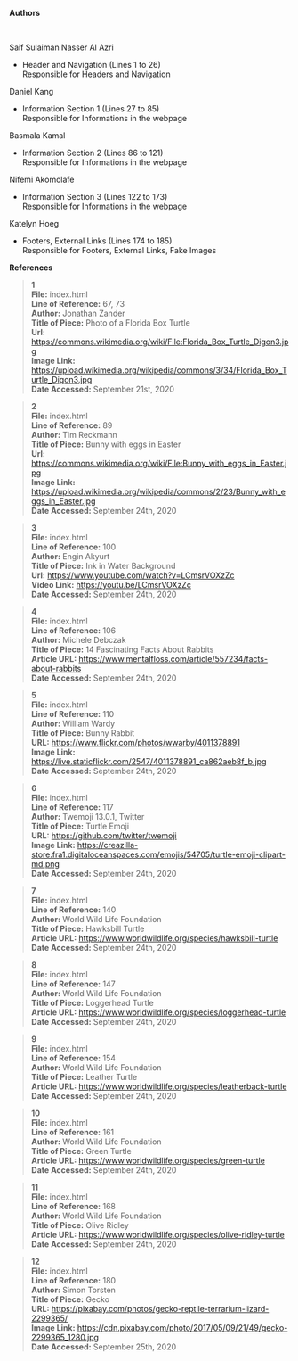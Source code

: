 **Authors**

<br>

Saif Sulaiman Nasser Al Azri
* Header and Navigation (Lines 1 to 26) <br> Responsible for Headers and Navigation

Daniel Kang 
* Information Section 1 (Lines 27 to 85) <br> Responsible for Informations in the webpage

Basmala Kamal
* Information Section 2 (Lines 86 to 121) <br> Responsible for Informations in the webpage

Nifemi Akomolafe
* Information Section 3 (Lines 122 to 173) <br> Responsible for Informations in the webpage

Katelyn Hoeg
* Footers, External Links (Lines 174 to 185) <br> Responsible for Footers, External Links, Fake Images



**References**

> 
>**1** <br>
**File:** index.html <br>
**Line of Reference:** 67, 73 <br>
**Author:** Jonathan Zander <br>
**Title of Piece:** Photo of a Florida Box Turtle <br>
**Url:** https://commons.wikimedia.org/wiki/File:Florida_Box_Turtle_Digon3.jpg <br>
**Image Link:** https://upload.wikimedia.org/wikipedia/commons/3/34/Florida_Box_Turtle_Digon3.jpg <br>
**Date Accessed:** September 21st, 2020

>
>**2** <br>
**File:** index.html <br>
**Line of Reference:** 89 <br>
**Author:** Tim Reckmann <br>
**Title of Piece:** Bunny with eggs in Easter <br>
**Url:** https://commons.wikimedia.org/wiki/File:Bunny_with_eggs_in_Easter.jpg <br>
**Image Link:** https://upload.wikimedia.org/wikipedia/commons/2/23/Bunny_with_eggs_in_Easter.jpg <br>
**Date Accessed:** September 24th, 2020

>
>**3** <br>
**File:** index.html <br>
**Line of Reference:** 100 <br>
**Author:** Engin Akyurt <br>
**Title of Piece:** Ink in Water Background <br>
**Url:** https://www.youtube.com/watch?v=LCmsrVOXzZc <br>
**Video Link:** https://youtu.be/LCmsrVOXzZc <br>
**Date Accessed:** September 24th, 2020

>
>**4** <br>
**File:** index.html <br>
**Line of Reference:** 106 <br>
**Author:** Michele Debczak <br>
**Title of Piece:** 14 Fascinating Facts About Rabbits <br>
**Article URL:** https://www.mentalfloss.com/article/557234/facts-about-rabbits <br>
**Date Accessed:** September 24th, 2020

>
>**5** <br>
**File:** index.html <br>
**Line of Reference:** 110 <br>
**Author:** William Wardy <br>
**Title of Piece:** Bunny Rabbit <br>
**URL:** https://www.flickr.com/photos/wwarby/4011378891 <br>
**Image Link:** https://live.staticflickr.com/2547/4011378891_ca862aeb8f_b.jpg <br>
**Date Accessed:** September 24th, 2020

>
>**6** <br>
**File:** index.html <br>
**Line of Reference:** 117 <br>
**Author:** Twemoji 13.0.1, Twitter <br>
**Title of Piece:** Turtle Emoji <br>
**URL:** https://github.com/twitter/twemoji <br>
**Image Link:** https://creazilla-store.fra1.digitaloceanspaces.com/emojis/54705/turtle-emoji-clipart-md.png <br>
**Date Accessed:** September 24th, 2020

>
>**7** <br>
**File:** index.html <br>
**Line of Reference:** 140 <br>
**Author:** World Wild Life Foundation <br>
**Title of Piece:** Hawksbill Turtle <br>
**Article URL:** https://www.worldwildlife.org/species/hawksbill-turtle <br>
**Date Accessed:** September 24th, 2020

>
>**8** <br>
**File:** index.html <br>
**Line of Reference:** 147 <br>
**Author:** World Wild Life Foundation <br>
**Title of Piece:** Loggerhead Turtle <br>
**Article URL:** https://www.worldwildlife.org/species/loggerhead-turtle <br>
**Date Accessed:** September 24th, 2020

>
>**9** <br>
**File:** index.html <br>
**Line of Reference:** 154 <br>
**Author:** World Wild Life Foundation <br>
**Title of Piece:** Leather Turtle <br>
**Article URL:** https://www.worldwildlife.org/species/leatherback-turtle <br>
**Date Accessed:** September 24th, 2020

>
>**10** <br>
**File:** index.html <br>
**Line of Reference:** 161 <br>
**Author:** World Wild Life Foundation <br>
**Title of Piece:** Green Turtle <br>
**Article URL:** https://www.worldwildlife.org/species/green-turtle <br>
**Date Accessed:** September 24th, 2020

>
>**11** <br>
**File:** index.html <br>
**Line of Reference:** 168 <br>
**Author:** World Wild Life Foundation <br>
**Title of Piece:** Olive Ridley <br>
**Article URL:** https://www.worldwildlife.org/species/olive-ridley-turtle <br>
**Date Accessed:** September 24th, 2020

>
>**12** <br>
**File:** index.html <br>
**Line of Reference:** 180 <br>
**Author:** Simon Torsten <br>
**Title of Piece:** Gecko <br>
**URL:** https://pixabay.com/photos/gecko-reptile-terrarium-lizard-2299365/ <br>
**Image Link:** https://cdn.pixabay.com/photo/2017/05/09/21/49/gecko-2299365_1280.jpg <br>
**Date Accessed:** September 25th, 2020